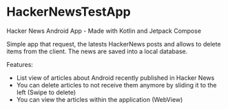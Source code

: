 # HackerNewsTestApp
Hacker News Android App - Made with Kotlin and Jetpack Compose

 Simple app that request, the latests HackerNews posts and allows to delete items from the client.
 The news are saved into a local database.
 
 Features:
* List view of articles about Android recently published in Hacker News
* You can delete articles to not receive them anymore by sliding it to the left (Swipe to delete)
* You can view the articles within the application (WebView)
